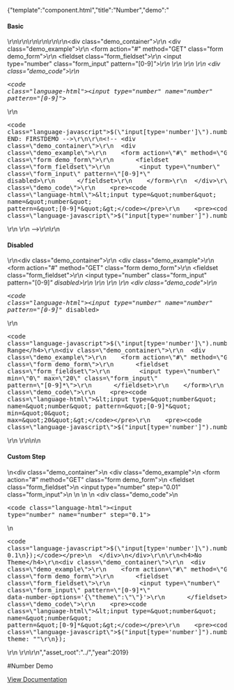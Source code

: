 {"template":"component.html","title":"Number","demo":"<h4>Basic</h4>\r\n\r\n<!-- START: FIRSTDEMO -->\r\n\r\n<style>\r\n  .fs-number { max-width: 300px; }\r\n</style>\r\n\r\n<div class=\"demo_container\">\r\n  <div class=\"demo_example\">\r\n    <form action=\"#\" method=\"GET\" class=\"form demo_form\">\r\n      <fieldset class=\"form_fieldset\">\r\n        <input type=\"number\" class=\"form_input\" pattern=\"[0-9]*\">\r\n      </fieldset>\r\n    </form>\r\n  </div>\r\n  <div class=\"demo_code\">\r\n    <pre><code class=\"language-html\">&lt;input type=&quot;number&quot; name=&quot;number&quot; pattern=&quot;[0-9]*&quot;&gt;</code></pre>\r\n    <pre><code class=\"language-javascript\">$(\"input[type='number']\").number();</code></pre>\r\n  </div>\r\n</div>\r\n\r\n<!-- END: FIRSTDEMO -->\r\n\r\n<!-- <div class=\"demo_container\">\r\n  <div class=\"demo_example\">\r\n    <form action=\"#\" method=\"GET\" class=\"form demo_form\">\r\n      <fieldset class=\"form_fieldset\">\r\n        <input type=\"number\" class=\"form_input\" pattern=\"[0-9]*\" disabled>\r\n      </fieldset>\r\n    </form>\r\n  </div>\r\n  <div class=\"demo_code\">\r\n    <pre><code class=\"language-html\">&lt;input type=&quot;number&quot; name=&quot;number&quot; pattern=&quot;[0-9]*&quot;&gt;</code></pre>\r\n    <pre><code class=\"language-javascript\">$(\"input[type='number']\").number();</code></pre>\r\n  </div>\r\n</div> -->\r\n\r\n<h4>Disabled</h4>\r\n<div class=\"demo_container\">\r\n  <div class=\"demo_example\">\r\n    <form action=\"#\" method=\"GET\" class=\"form demo_form\">\r\n      <fieldset class=\"form_fieldset\">\r\n        <input type=\"number\" class=\"form_input\" pattern=\"[0-9]*\" disabled>\r\n      </fieldset>\r\n    </form>\r\n  </div>\r\n  <div class=\"demo_code\">\r\n    <pre><code class=\"language-html\">&lt;input type=&quot;number&quot; name=&quot;number&quot; pattern=&quot;[0-9]*&quot; disabled&gt;</code></pre>\r\n    <pre><code class=\"language-javascript\">$(\"input[type='number']\").number();</code></pre>\r\n  </div>\r\n</div>\r\n\r\n<h4>Custom Range</h4>\r\n<div class=\"demo_container\">\r\n  <div class=\"demo_example\">\r\n    <form action=\"#\" method=\"GET\" class=\"form demo_form\">\r\n      <fieldset class=\"form_fieldset\">\r\n        <input type=\"number\" min=\"0\" max=\"20\" class=\"form_input\" pattern=\"[0-9]*\">\r\n      </fieldset>\r\n    </form>\r\n  </div>\r\n  <div class=\"demo_code\">\r\n    <pre><code class=\"language-html\">&lt;input type=&quot;number&quot; name=&quot;number&quot; pattern=&quot;[0-9]*&quot; min=&quot;0&quot; max=&quot;20&quot;&gt;</code></pre>\r\n    <pre><code class=\"language-javascript\">$(\"input[type='number']\").number();</code></pre>\r\n  </div>\r\n</div>\n\n<h4>Custom Step</h4>\n<div class=\"demo_container\">\n  <div class=\"demo_example\">\n    <form action=\"#\" method=\"GET\" class=\"form demo_form\">\n      <fieldset class=\"form_fieldset\">\n        <input type=\"number\" step=\"0.01\" class=\"form_input\">\n      </fieldset>\n    </form>\n  </div>\n  <div class=\"demo_code\">\n    <pre><code class=\"language-html\">&lt;input type=&quot;number&quot; name=&quot;number&quot; step=&quot;0.1&quot;&gt;</code></pre>\n    <pre><code class=\"language-javascript\">$(\"input[type='number']\").number({\n  step: 0.1\n});</code></pre>\n  </div>\n</div>\r\n\r\n<h4>No Theme</h4>\r\n<div class=\"demo_container\">\r\n  <div class=\"demo_example\">\r\n    <form action=\"#\" method=\"GET\" class=\"form demo_form\">\r\n      <fieldset class=\"form_fieldset\">\r\n        <input type=\"number\" class=\"form_input\" pattern=\"[0-9]*\" data-number-options='{\"theme\":\"\"}'>\r\n      </fieldset>\r\n    </form>\r\n  </div>\r\n  <div class=\"demo_code\">\r\n    <pre><code class=\"language-html\">&lt;input type=&quot;number&quot; name=&quot;number&quot; pattern=&quot;[0-9]*&quot;&gt;</code></pre>\r\n    <pre><code class=\"language-javascript\">$(\"input[type='number']\").number({\r\n  theme: \"\"\r\n});</code></pre>\r\n  </div>\r\n</div>\r\n","asset_root":"../","year":2019}

 #Number Demo
<p class="back_link"><a href="https://formstone.it/components/number">View Documentation</a></p>